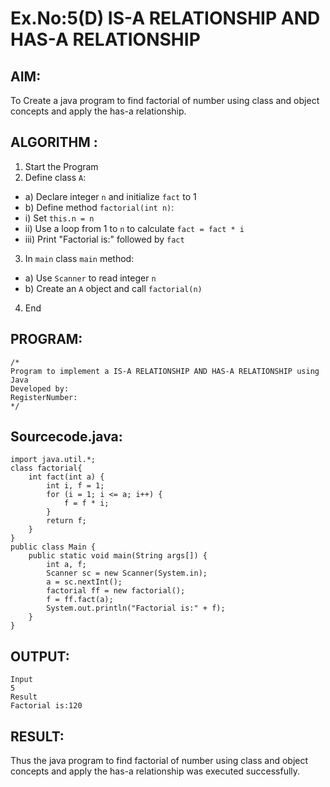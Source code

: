 # Ex.No:5(D) IS-A RELATIONSHIP AND HAS-A RELATIONSHIP
## AIM:
   To Create a java program to find factorial of number using class and object concepts and apply the has-a relationship.
 
## ALGORITHM :
1.	Start the Program
2.	Define class `A`:
-	a) Declare integer `n` and initialize `fact` to 1
-	b) Define method `factorial(int n)`:
-	i) Set `this.n = n`
-	ii) Use a loop from 1 to `n` to calculate `fact = fact * i`
-	iii) Print "Factorial is:" followed by `fact`
3.	In `main` class `main` method:
-	a) Use `Scanner` to read integer `n`
-	b) Create an `A` object and call `factorial(n)`
4.	End

## PROGRAM:
 ```
/*
Program to implement a IS-A RELATIONSHIP AND HAS-A RELATIONSHIP using Java
Developed by: 
RegisterNumber:  
*/
```

## Sourcecode.java:
```
import java.util.*;
class factorial{
    int fact(int a) {
        int i, f = 1;
        for (i = 1; i <= a; i++) {
            f = f * i;
        }
        return f;
    }
}
public class Main {
    public static void main(String args[]) {
        int a, f;
        Scanner sc = new Scanner(System.in);
        a = sc.nextInt();
        factorial ff = new factorial();
        f = ff.fact(a);
        System.out.println("Factorial is:" + f);
    }
}
```






## OUTPUT:
```
Input	
5
Result
Factorial is:120
```




## RESULT:
Thus the java program to find factorial of number using class and object concepts and apply the has-a relationship was executed successfully.
